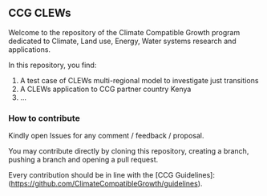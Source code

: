 ## CCG CLEWs

Welcome to the repository of the Climate Compatible Growth program dedicated to Climate, Land use, Energy, Water systems research and applications.

In this repository, you find:
1. A test case of CLEWs multi-regional model to investigate just transitions
2. A CLEWs application to CCG partner country Kenya
3. ...

### How to contribute

Kindly open Issues for any comment / feedback / proposal.

You may contribute directly by cloning this repository, creating a branch, pushing a branch and opening a pull request.

Every contribution should be in line with the [CCG Guidelines]:(https://github.com/ClimateCompatibleGrowth/guidelines).
